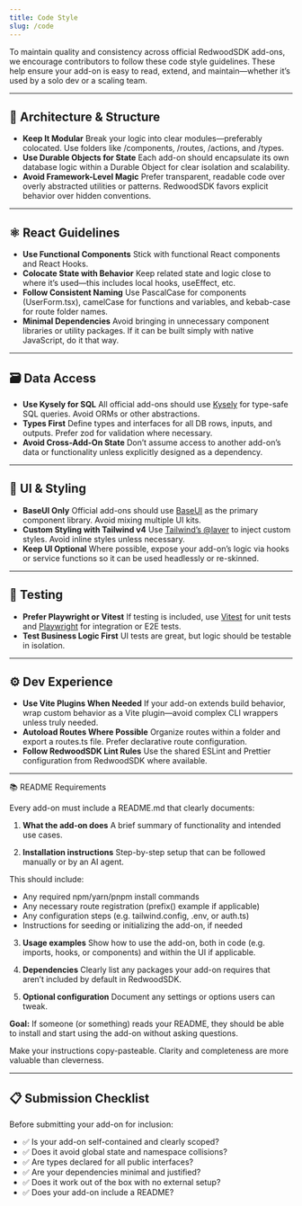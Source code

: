 ```yaml
---
title: Code Style
slug: /code
---
```


To maintain quality and consistency across official RedwoodSDK add-ons, we encourage contributors to follow these code style guidelines. These help ensure your add-on is easy to read, extend, and maintain—whether it’s used by a solo dev or a scaling team.

---

## 🧱 Architecture & Structure

- **Keep It Modular**
Break your logic into clear modules—preferably colocated. Use folders like /components, /routes, /actions, and /types.
- **Use Durable Objects for State**
Each add-on should encapsulate its own database logic within a Durable Object for clear isolation and scalability.
- **Avoid Framework-Level Magic**
Prefer transparent, readable code over overly abstracted utilities or patterns. RedwoodSDK favors explicit behavior over hidden conventions.

---

## ⚛️ React Guidelines
- **Use Functional Components**
Stick with functional React components and React Hooks.
- **Colocate State with Behavior**
Keep related state and logic close to where it’s used—this includes local hooks, useEffect, etc.
- **Follow Consistent Naming**
Use PascalCase for components (UserForm.tsx), camelCase for functions and variables, and kebab-case for route folder names.
- **Minimal Dependencies**
Avoid bringing in unnecessary component libraries or utility packages. If it can be built simply with native JavaScript, do it that way.

---

## 🗃 Data Access
- **Use Kysely for SQL**
All official add-ons should use [Kysely](https://kysely.dev/) for type-safe SQL queries. Avoid ORMs or other abstractions.
- **Types First**
Define types and interfaces for all DB rows, inputs, and outputs. Prefer zod for validation where necessary.
- **Avoid Cross-Add-On State**
Don’t assume access to another add-on’s data or functionality unless explicitly designed as a dependency.

---

## 🎨 UI & Styling
- **BaseUI Only**
Official add-ons should use [BaseUI](https://base-ui.com/react/overview/quick-start) as the primary component library. Avoid mixing multiple UI kits.
- **Custom Styling with Tailwind v4**
Use [Tailwind’s @layer](https://tailwindcss.com/) to inject custom styles. Avoid inline styles unless necessary.
- **Keep UI Optional**
Where possible, expose your add-on’s logic via hooks or service functions so it can be used headlessly or re-skinned.

---

## 🧪 Testing
- **Prefer Playwright or Vitest**
If testing is included, use [Vitest](https://vitest.dev/) for unit tests and [Playwright](https://playwright.dev/) for integration or E2E tests.
- **Test Business Logic First**
UI tests are great, but logic should be testable in isolation.

---

## ⚙️ Dev Experience
- **Use Vite Plugins When Needed**
If your add-on extends build behavior, wrap custom behavior as a Vite plugin—avoid complex CLI wrappers unless truly needed.
- **Autoload Routes Where Possible**
Organize routes within a folder and export a routes.ts file. Prefer declarative route configuration.
- **Follow RedwoodSDK Lint Rules**
Use the shared ESLint and Prettier configuration from RedwoodSDK where available.

---

📚 README Requirements

Every add-on must include a README.md that clearly documents:

1. **What the add-on does**
A brief summary of functionality and intended use cases.

2.	**Installation instructions**
Step-by-step setup that can be followed manually or by an AI agent.

This should include:
- Any required npm/yarn/pnpm install commands
- Any necessary route registration (prefix() example if applicable)
- Any configuration steps (e.g. tailwind.config, .env, or auth.ts)
- Instructions for seeding or initializing the add-on, if needed

3.	**Usage examples**
Show how to use the add-on, both in code (e.g. imports, hooks, or components) and within the UI if applicable.

4. **Dependencies**
Clearly list any packages your add-on requires that aren’t included by default in RedwoodSDK.

5. **Optional configuration**
Document any settings or options users can tweak.

**Goal:** If someone (or something) reads your README, they should be able to install and start using the add-on without asking questions.

Make your instructions copy-pasteable. Clarity and completeness are more valuable than cleverness.

---

## 📋 Submission Checklist

Before submitting your add-on for inclusion:

- ✅ Is your add-on self-contained and clearly scoped?
- ✅ Does it avoid global state and namespace collisions?
- ✅ Are types declared for all public interfaces?
- ✅ Are your dependencies minimal and justified?
- ✅ Does it work out of the box with no external setup?
- ✅ Does your add-on include a README?